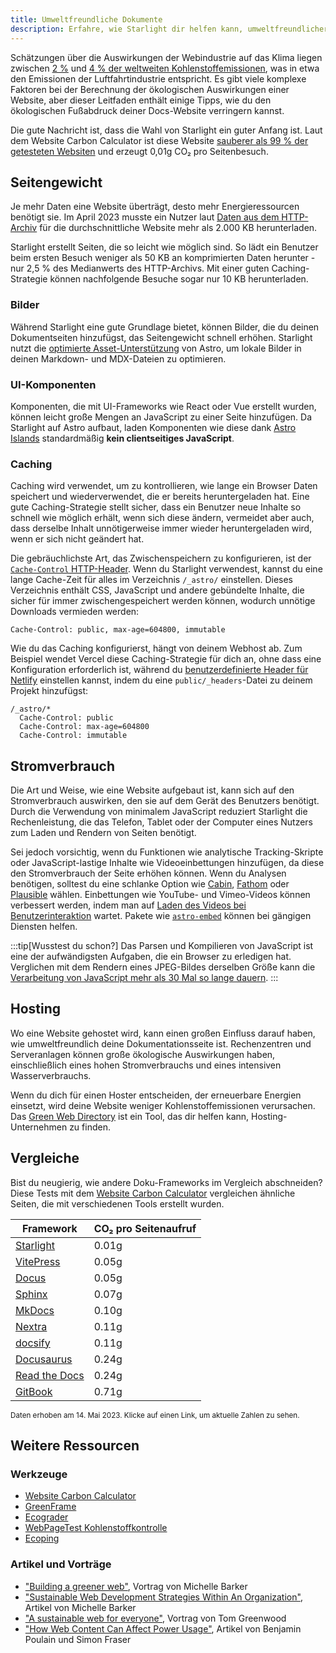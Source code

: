 ```yaml
---
title: Umweltfreundliche Dokumente
description: Erfahre, wie Starlight dir helfen kann, umweltfreundlichere Dokumentationen zu erstellen und deinen ökologischen Fußabdruck zu verringern.
---
```


Schätzungen über die Auswirkungen der Webindustrie auf das Klima liegen zwischen [2 %][sf] und [4 % der weltweiten Kohlenstoffemissionen][bbc], was in etwa den Emissionen der Luftfahrtindustrie entspricht.
Es gibt viele komplexe Faktoren bei der Berechnung der ökologischen Auswirkungen einer Website, aber dieser Leitfaden enthält einige Tipps, wie du den ökologischen Fußabdruck deiner Docs-Website verringern kannst.

Die gute Nachricht ist, dass die Wahl von Starlight ein guter Anfang ist.
Laut dem Website Carbon Calculator ist diese Website [sauberer als 99 % der getesteten Websiten][sl-carbon] und erzeugt 0,01g CO₂ pro Seitenbesuch.

## Seitengewicht

Je mehr Daten eine Website überträgt, desto mehr Energieressourcen benötigt sie.
Im April 2023 musste ein Nutzer laut [Daten aus dem HTTP-Archiv][http] für die durchschnittliche Website mehr als 2.000 KB herunterladen.

Starlight erstellt Seiten, die so leicht wie möglich sind.
So lädt ein Benutzer beim ersten Besuch weniger als 50 KB an komprimierten Daten herunter - nur 2,5 % des Medianwerts des HTTP-Archivs.
Mit einer guten Caching-Strategie können nachfolgende Besuche sogar nur 10 KB herunterladen.

### Bilder

Während Starlight eine gute Grundlage bietet, können Bilder, die du deinen Dokumentseiten hinzufügst, das Seitengewicht schnell erhöhen.
Starlight nutzt die [optimierte Asset-Unterstützung][Assets] von Astro, um lokale Bilder in deinen Markdown- und MDX-Dateien zu optimieren.

### UI-Komponenten

Komponenten, die mit UI-Frameworks wie React oder Vue erstellt wurden, können leicht große Mengen an JavaScript zu einer Seite hinzufügen.
Da Starlight auf Astro aufbaut, laden Komponenten wie diese dank [Astro Islands][islands] standardmäßig **kein clientseitiges JavaScript**.

### Caching

Caching wird verwendet, um zu kontrollieren, wie lange ein Browser Daten speichert und wiederverwendet, die er bereits heruntergeladen hat.
Eine gute Caching-Strategie stellt sicher, dass ein Benutzer neue Inhalte so schnell wie möglich erhält, wenn sich diese ändern, vermeidet aber auch, dass derselbe Inhalt unnötigerweise immer wieder heruntergeladen wird, wenn er sich nicht geändert hat.

Die gebräuchlichste Art, das Zwischenspeichern zu konfigurieren, ist der [`Cache-Control` HTTP-Header][cache].
Wenn du Starlight verwendest, kannst du eine lange Cache-Zeit für alles im Verzeichnis `/_astro/` einstellen.
Dieses Verzeichnis enthält CSS, JavaScript und andere gebündelte Inhalte, die sicher für immer zwischengespeichert werden können, wodurch unnötige Downloads vermieden werden:

```
Cache-Control: public, max-age=604800, immutable
```

Wie du das Caching konfigurierst, hängt von deinem Webhost ab. Zum Beispiel wendet Vercel diese Caching-Strategie für dich an, ohne dass eine Konfiguration erforderlich ist, während du [benutzerdefinierte Header für Netlify][ntl-headers] einstellen kannst, indem du eine `public/_headers`-Datei zu deinem Projekt hinzufügst:

```
/_astro/*
  Cache-Control: public
  Cache-Control: max-age=604800
  Cache-Control: immutable
```

[cache]: https://csswizardry.com/2019/03/cache-control-for-civilians/
[ntl-headers]: https://docs.netlify.com/routing/headers/

## Stromverbrauch

Die Art und Weise, wie eine Website aufgebaut ist, kann sich auf den Stromverbrauch auswirken, den sie auf dem Gerät des Benutzers benötigt.
Durch die Verwendung von minimalem JavaScript reduziert Starlight die Rechenleistung, die das Telefon, Tablet oder der Computer eines Nutzers zum Laden und Rendern von Seiten benötigt.

Sei jedoch vorsichtig, wenn du Funktionen wie analytische Tracking-Skripte oder JavaScript-lastige Inhalte wie Videoeinbettungen hinzufügen, da diese den Stromverbrauch der Seite erhöhen können.
Wenn du Analysen benötigen, solltest du eine schlanke Option wie [Cabin][cabin], [Fathom][fathom] oder [Plausible][plausible] wählen.
Einbettungen wie YouTube- und Vimeo-Videos können verbessert werden, indem man auf [Laden des Videos bei Benutzerinteraktion][lazy-video] wartet.
Pakete wie [`astro-embed`][embed] können bei gängigen Diensten helfen.

:::tip[Wusstest du schon?]
Das Parsen und Kompilieren von JavaScript ist eine der aufwändigsten Aufgaben, die ein Browser zu erledigen hat.
Verglichen mit dem Rendern eines JPEG-Bildes derselben Größe kann die [Verarbeitung von JavaScript mehr als 30 Mal so lange dauern][cost-of-js].
:::

[cabin]: https://withcabin.com/
[fathom]: https://usefathom.com/
[plausible]: https://plausible.io/
[lazy-video]: https://web.dev/iframe-lazy-loading/
[embed]: https://www.npmjs.com/package/astro-embed
[cost-of-js]: https://medium.com/dev-channel/the-cost-of-javascript-84009f51e99e

## Hosting

Wo eine Website gehostet wird, kann einen großen Einfluss darauf haben, wie umweltfreundlich deine Dokumentationsseite ist.
Rechenzentren und Serveranlagen können große ökologische Auswirkungen haben, einschließlich eines hohen Stromverbrauchs und eines intensiven Wasserverbrauchs.

Wenn du dich für einen Hoster entscheiden, der erneuerbare Energien einsetzt, wird deine Website weniger Kohlenstoffemissionen verursachen. Das [Green Web Directory][gwb] ist ein Tool, das dir helfen kann, Hosting-Unternehmen zu finden.

[gwb]: https://www.thegreenwebfoundation.org/directory/

## Vergleiche

Bist du neugierig, wie andere Doku-Frameworks im Vergleich abschneiden?
Diese Tests mit dem [Website Carbon Calculator][wcc] vergleichen ähnliche Seiten, die mit verschiedenen Tools erstellt wurden.

| Framework                   | CO₂ pro Seitenaufruf |
| --------------------------- | -------------------- |
| [Starlight][sl-carbon]      | 0.01g                |
| [VitePress][vp-carbon]      | 0.05g                |
| [Docus][dc-carbon]          | 0.05g                |
| [Sphinx][sx-carbon]         | 0.07g                |
| [MkDocs][mk-carbon]         | 0.10g                |
| [Nextra][nx-carbon]         | 0.11g                |
| [docsify][dy-carbon]        | 0.11g                |
| [Docusaurus][ds-carbon]     | 0.24g                |
| [Read the Docs][rtd-carbon] | 0.24g                |
| [GitBook][gb-carbon]        | 0.71g                |

<small>Daten erhoben am 14. Mai 2023. Klicke auf einen Link, um aktuelle Zahlen zu sehen.</small>

[sl-carbon]: https://www.websitecarbon.com/website/starlight-astro-build-getting-started/
[vp-carbon]: https://www.websitecarbon.com/website/vitepress-dev-guide-what-is-vitepress/
[dc-carbon]: https://www.websitecarbon.com/website/docus-dev-introduction-getting-started/
[sx-carbon]: https://www.websitecarbon.com/website/sphinx-doc-org-en-master-usage-quickstart-html/
[mk-carbon]: https://www.websitecarbon.com/website/mkdocs-org-getting-started/
[nx-carbon]: https://www.websitecarbon.com/website/nextra-site-docs-docs-theme-start/
[dy-carbon]: https://www.websitecarbon.com/website/docsify-js-org/
[ds-carbon]: https://www.websitecarbon.com/website/docusaurus-io-docs/
[rtd-carbon]: https://www.websitecarbon.com/website/docs-readthedocs-io-en-stable-index-html/
[gb-carbon]: https://www.websitecarbon.com/website/docs-gitbook-com/

## Weitere Ressourcen

### Werkzeuge

- [Website Carbon Calculator][wcc]
- [GreenFrame](https://greenframe.io/)
- [Ecograder](https://ecograder.com/)
- [WebPageTest Kohlenstoffkontrolle](https://www.webpagetest.org/carbon-control/)
- [Ecoping](https://ecoping.earth/)

### Artikel und Vorträge

- ["Building a greener web"](https://youtu.be/EfPoOt7T5lg), Vortrag von Michelle Barker
- ["Sustainable Web Development Strategies Within An Organization"](https://www.smashingmagazine.com/2022/10/sustainable-web-development-strategies-organization/), Artikel von Michelle Barker
- ["A sustainable web for everyone"](https://2021.stateofthebrowser.com/speakers/tom-greenwood/), Vortrag von Tom Greenwood
- ["How Web Content Can Affect Power Usage"](https://webkit.org/blog/8970/how-web-content-can-affect-power-usage/), Artikel von Benjamin Poulain und Simon Fraser

[sf]: https://www.sciencefocus.com/science/what-is-the-carbon-footprint-of-the-internet/
[bbc]: https://www.bbc.com/future/article/20200305-why-your-internet-habits-are-not-as-clean-as-you-think
[http]: https://httparchive.org/reports/state-of-the-web
[assets]: https://docs.astro.build/en/guides/assets/
[islands]: https://docs.astro.build/en/concepts/islands/
[wcc]: https://www.websitecarbon.com/
